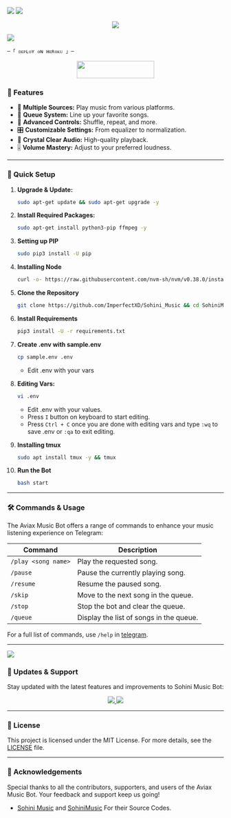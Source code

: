 
 
<img src="https://user-images.githubusercontent.com/73097560/115834477-dbab4500-a447-11eb-908a-139a6edaec5c.gif"> 
 <img src="https://readme-typing-svg.herokuapp.com?color=00FF00&width=420&lines=🦑+𝐒𝙸𝙼𝙿𝙻𝙴+𝐌𝚄𝚂𝙸𝙲𝐁𝙾𝚃+𝐑𝙴𝙿𝙾+🦑">



</h2>
<p align="center">
  <img src="Uploaded to https://graph.org/file/e18521fa659372e8810b2.jpg)">
</p>

 <img src="https://readme-typing-svg.herokuapp.com?color=FF00FF&width=420&lines=🐙+𝐃𝙴𝙿𝙻𝙾𝚈+𝐎𝙽+𝐇𝙴𝚁𝙾𝙺𝚄+𝐍𝙾𝚆+🐙">


    ─「 ᴅᴇᴩʟᴏʏ ᴏɴ ʜᴇʀᴏᴋᴜ 」─
</h3>

<p align="center"><a href="https://dashboard.heroku.com/new?template=https://github.com/ImperfectXD/Sohini_Music"> <img src="https://img.shields.io/badge/Deploy%20On%20Heroku-008000?style=for-the-badge&logo=heroku" width="180" height="40"/></a></p>

### 🌟 Features

- 🎵 **Multiple Sources:** Play music from various platforms.
- 📃 **Queue System:** Line up your favorite songs.
- 🔀 **Advanced Controls:** Shuffle, repeat, and more.
- 🎛 **Customizable Settings:** From equalizer to normalization.
- 📢 **Crystal Clear Audio:** High-quality playback.
- 🎚 **Volume Mastery:** Adjust to your preferred loudness.

---

### 🔧 Quick Setup

1. **Upgrade & Update:**
   ```bash
   sudo apt-get update && sudo apt-get upgrade -y
   ```

2. **Install Required Packages:**
   ```bash
   sudo apt-get install python3-pip ffmpeg -y
   ```
3. **Setting up PIP**
   ```bash
   sudo pip3 install -U pip
   ```
4. **Installing Node**
   ```bash
   curl -o- https://raw.githubusercontent.com/nvm-sh/nvm/v0.38.0/install.sh | bash && source ~/.bashrc && nvm install v18
   ```
5. **Clone the Repository**
   ```bash
   git clone https://github.com/ImperfectXD/Sohini_Music && cd SohiniMusic
   ```
6. **Install Requirements**
   ```bash
   pip3 install -U -r requirements.txt
   ```
7. **Create .env  with sample.env**
   ```bash
   cp sample.env .env
   ```
   - Edit .env with your vars
8. **Editing Vars:**
   ```bash
   vi .env
   ```
   - Edit .env with your values.
   - Press `I` button on keyboard to start editing.
   - Press `Ctrl + C`  once you are done with editing vars and type `:wq` to save .env or `:qa` to exit editing.
9. **Installing tmux**
    ```bash
    sudo apt install tmux -y && tmux
    ```
10. **Run the Bot**
    ```bash
    bash start
    ```

---

### 🛠 Commands & Usage

The Aviax Music Bot offers a range of commands to enhance your music listening experience on Telegram:

| Command                 | Description                                 |
|-------------------------|---------------------------------------------|
| `/play <song name>`     | Play the requested song.                    |
| `/pause`                | Pause the currently playing song.           |
| `/resume`               | Resume the paused song.                     |
| `/skip`                 | Move to the next song in the queue.         |
| `/stop`                 | Stop the bot and clear the queue.           |
| `/queue`                | Display the list of songs in the queue.     |

For a full list of commands, use `/help` in [telegram](https://t.me/SohiniMusicBot).

---

<img src="https://readme-typing-svg.herokuapp.com?color=FFFF00&width=420&lines=🐉+ 𝐉𝚉𝙸𝙽+𝐎𝚄𝚁+𝐒𝚄𝙿𝙿𝙾𝚁𝚃+𝐆𝚁𝙾𝚄𝙿+&+𝐔𝙿𝙳𝙰𝚃𝙴𝚂+𝐂𝙷𝙰𝙽𝙽𝙴𝙻🐉">

### 🔄 Updates & Support

Stay updated with the latest features and improvements to Sohini Music Bot:

<p align="center">
  <a href="https://t.me/bloossoms_chat">
    <img src="https://img.shields.io/badge/Join-Support%20Group-blue?style=for-the-badge&logo=telegram">
  </a>
  <a href="https://t.me/the_quesstion_mark">
    <img src="https://img.shields.io/badge/Join-Update%20Channel-blue?style=for-the-badge&logo=telegram">
  </a>
</p>

---

### 📜 License

This project is licensed under the MIT License. For more details, see the [LICENSE](LICENSE) file.

---

### 🙏 Acknowledgements

Special thanks to all the contributors, supporters, and users of the Aviax Music Bot. Your feedback and support keep us going!
- [Sohini Music](https://github.com/ImperfectXD/Sohini_Music) and [SohiniMusic](https://github.com/ImperfectXD/Sohini_Music) For their Source Codes.

